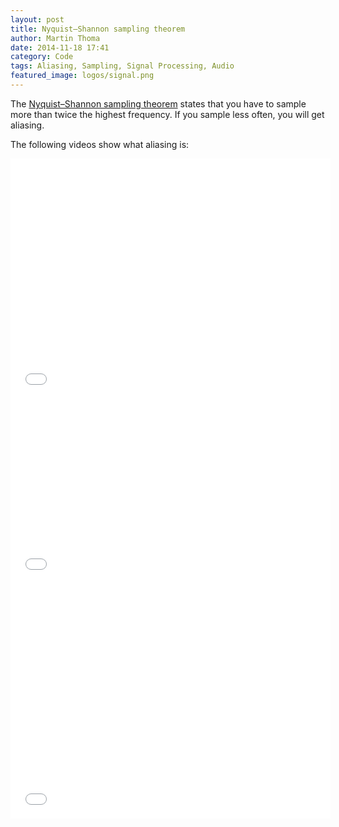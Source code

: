 ```yaml
---
layout: post
title: Nyquist–Shannon sampling theorem
author: Martin Thoma
date: 2014-11-18 17:41
category: Code
tags: Aliasing, Sampling, Signal Processing, Audio
featured_image: logos/signal.png
---
```

The [Nyquist–Shannon sampling theorem](https://en.wikipedia.org/wiki/Nyquist%E2%80%93Shannon_sampling_theorem)
states that you have to sample more than twice the highest frequency.
If you sample less often, you will get aliasing.

The following videos show what aliasing is:

<iframe width="512" height="384" src="//www.youtube-nocookie.com/embed/Fy9dJgGCWZI" frameborder="0" allowfullscreen></iframe>

<iframe width="512" height="288" src="//www.youtube-nocookie.com/embed/A-19SxqZ8Qs" frameborder="0" allowfullscreen></iframe>

<iframe width="512" height="384" src="//www.youtube-nocookie.com/embed/tmzbFkzImQ4" frameborder="0" allowfullscreen></iframe>
